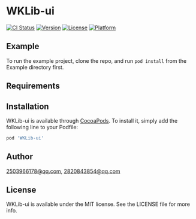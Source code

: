 # WKLib-ui

[![CI Status](https://img.shields.io/travis/2503966178@qq.com/WKLib-ui.svg?style=flat)](https://travis-ci.org/2503966178@qq.com/WKLib-ui)
[![Version](https://img.shields.io/cocoapods/v/WKLib-ui.svg?style=flat)](https://cocoapods.org/pods/WKLib-ui)
[![License](https://img.shields.io/cocoapods/l/WKLib-ui.svg?style=flat)](https://cocoapods.org/pods/WKLib-ui)
[![Platform](https://img.shields.io/cocoapods/p/WKLib-ui.svg?style=flat)](https://cocoapods.org/pods/WKLib-ui)

## Example

To run the example project, clone the repo, and run `pod install` from the Example directory first.

## Requirements

## Installation

WKLib-ui is available through [CocoaPods](https://cocoapods.org). To install
it, simply add the following line to your Podfile:

```ruby
pod 'WKLib-ui'
```

## Author

2503966178@qq.com, 2820843854@qq.com

## License

WKLib-ui is available under the MIT license. See the LICENSE file for more info.
